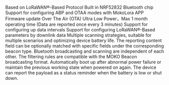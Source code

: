 Based on LoRaWAN®-Based Protocol
Built in NRF52832 Bluetooth chip
Support for configuring ABP and OTAA modes with MokoLora APP
Firmware update Over The Air (OTA)
Ultra Low Power，Max 1 month operating time (Data are reported once every 3 minutes)
Support for configuring up data intervals
Support for configuring LoRaWAN®-Based parameters by downlink data
Multiple scanning strategies, suitable for multiple scenarios and optimizing device battery life.
The reporting content field can be optionally matched with specific fields under the corresponding beacon type.
Bluetooth broadcasting and scanning are independent of each other.
The filtering rules are compatible with the MOKO Beacon broadcasting format.
Automatically boot up after abnormal power failure or maintain the previous working state when powered on again.
The device can report the payload as a status reminder when the battery is low or shut down.
